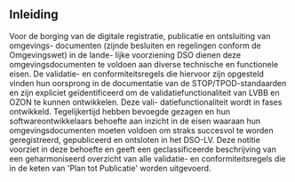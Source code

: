 ## Inleiding
Voor de borging van de digitale registratie, publicatie en ontsluiting van omgevings-
documenten (zijnde besluiten en regelingen conform de Omgevingswet) in de lande-
lijke voorziening DSO dienen deze omgevingsdocumenten te voldoen aan diverse
technische en functionele eisen.
De validatie- en conformiteitsregels die hiervoor zijn opgesteld vinden hun oorsprong
in de documentatie van de STOP/TPOD-standaarden en zijn expliciet geïdentificeerd
om de validatiefunctionaliteit van LVBB en OZON te kunnen ontwikkelen. Deze vali-
datiefunctionaliteit wordt in fases ontwikkeld.
Tegelijkertijd hebben bevoegde gezagen en hun softwareontwikkelaars behoefte aan
inzicht in de eisen waaraan hun omgevingsdocumenten moeten voldoen om straks
succesvol te worden geregistreerd, gepubliceerd en ontsloten in het DSO-LV. Deze
notitie voorziet in deze behoefte en geeft een geclassificeerde beschrijving van een
geharmoniseerd overzicht van alle validatie- en conformiteitsregels die in de keten
van 'Plan tot Publicatie' worden uitgevoerd.

